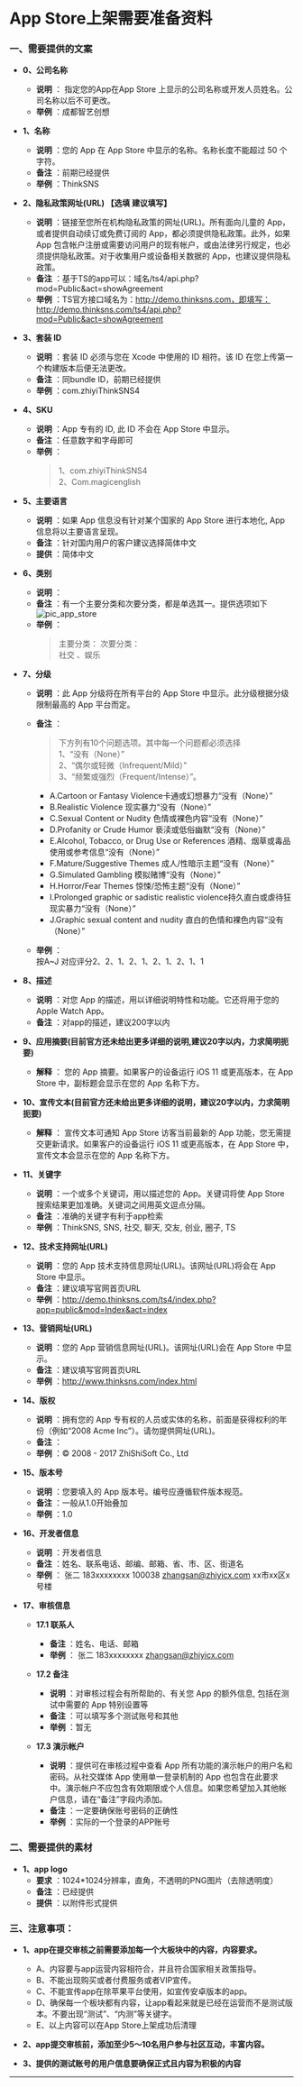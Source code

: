# App Store上架需要准备资料

### 一、需要提供的文案

- **0、公司名称**  
  - **说明** ： 指定您的App在App Store 上显示的公司名称或开发人员姓名。公司名称以后不可更改。
  - **举例** ：成都智艺创想

- **1、名称**  
  - **说明** ：您的 App 在 App Store 中显示的名称。名称长度不能超过 50 个字符。
  - **备注** ：前期已经提供
  - **举例** ：ThinkSNS

- **2、隐私政策网址(URL)  【选填 建议填写】**  
  - **说明** ：链接至您所在机构隐私政策的网址(URL)。所有面向儿童的 App，或者提供自动续订或免费订阅的 App，都必须提供隐私政策。此外，如果 App 包含帐户注册或需要访问用户的现有帐户，或由法律另行规定，也必须提供隐私政策。对于收集用户或设备相关数据的 App，也建议提供隐私政策。
  - **备注** ：基于TS的app可以：域名/ts4/api.php?mod=Public&act=showAgreement
  - **举例** ：TS官方接口域名为：http://demo.thinksns.com，即填写：
http://demo.thinksns.com/ts4/api.php?mod=Public&act=showAgreement

- **3、套装 ID**  
  - **说明** ：套装 ID 必须与您在 Xcode 中使用的 ID 相符。该 ID 在您上传第一个构建版本后便无法更改。
  - **备注** ：同bundle ID，前期已经提供
  - **举例** ：com.zhiyiThinkSNS4


- **4、SKU**  
  - **说明** ：App 专有的 ID, 此 ID 不会在 App Store 中显示。
  - **备注** ：任意数字和字母即可
  - **举例** ：
    >1、com.zhiyiThinkSNS4  
       2、Com.magicenglish

- **5、主要语言**  
  - **说明** ：如果 App 信息没有针对某个国家的 App Store 进行本地化, App 信息将以主要语言呈现。
  - **备注** ：针对国内用户的客户建议选择简体中文
  - **提供** ：简体中文

- **6、类别**  
  - **说明** ：
  - **备注** ：有一个主要分类和次要分类，都是单选其一。提供选项如下  
    ![pic_app_store]  
  - **举例** ：
    >主要分类： 次要分类：  
    社交 、娱乐

- **7、分级**  
  - **说明** ：此 App 分级将在所有平台的 App Store 中显示。此分级根据分级限制最高的 App 平台而定。
  - **备注** ：  
    > 下方列有10个问题选项。其中每一个问题都必须选择  
    1、“没有（None）”  
    2、“偶尔或轻微（Infrequent/Mild）”  
    3、“频繁或强烈（Frequent/Intense）”。

    - A.Cartoon or Fantasy Violence卡通或幻想暴力“没有（None）”
    - B.Realistic Violence 现实暴力“没有（None）”
    - C.Sexual Content or Nudity 色情或裸色内容“没有（None）”
    - D.Profanity or Crude Humor 亵渎或低俗幽默“没有（None）”
    - E.Alcohol, Tobacco, or Drug Use or References 酒精、烟草或毒品使用或参考信息“没有（None）”
    - F.Mature/Suggestive Themes 成人/性暗示主题“没有（None）”
    - G.Simulated Gambling 模拟赌博“没有（None）”
    - H.Horror/Fear Themes 惊悚/恐怖主题“没有（None）”
    - I.Prolonged graphic or sadistic realistic violence持久直白或虐待狂现实暴力“没有（None）”
    - J.Graphic sexual content and nudity 直白的色情和裸色内容“没有（None）”

  - **举例** ：  
    按A~J 对应评分2、2、1、2、1、2、1、2、1、1

- **8、描述**  
  - **说明** ：对您 App 的描述，用以详细说明特性和功能。它还将用于您的 Apple Watch App。
  - **备注** ：对app的描述，建议200字以内

- **9、应用摘要(目前官方还未给出更多详细的说明,建议20字以内，力求简明扼要)**
  - **解释** ：
    您的 App 摘要。如果客户的设备运行 iOS 11 或更高版本，在 App Store 中，副标题会显示在您的 App 名称下方。

- **10、宣传文本(目前官方还未给出更多详细的说明，建议20字以内，力求简明扼要)**  
  - **解释** ：
    宣传文本可通知 App Store 访客当前最新的 App 功能，您无需提交更新请求。如果客户的设备运行 iOS 11 或更高版本，在 App Store 中，宣传文本会显示在您的 App 名称下方。

- **11、关键字**  
  - **说明** ：一个或多个关键词，用以描述您的 App。关键词将使 App Store 搜索结果更加准确。关键词之间用英文逗点分隔。
  - **备注** ：准确的关键字有利于app检索
  - **举例** ：ThinkSNS, SNS, 社交, 聊天, 交友, 创业, 圈子, TS  


-  **12、技术支持网址(URL)**  
   - **说明** ：您的 App 技术支持信息网址(URL)。该网址(URL)将会在 App Store 中显示。
   - **备注** ：建议填写官网首页URL
   - **举例** ：http://demo.thinksns.com/ts4/index.php?app=public&mod=Index&act=index


- **13、营销网址(URL)**  
  - **说明** ：您的 App 营销信息网址(URL)。该网址(URL)会在 App Store 中显示。
  - **备注** ：建议填写官网首页URL
  - **举例** ：http://www.thinksns.com/index.html

- **14、版权**  
  - **说明** ：拥有您的 App 专有权的人员或实体的名称，前面是获得权利的年份（例如“2008 Acme Inc”）。请勿提供网址(URL)。
  - **备注** ：
  - **举例** ：© 2008 - 2017 ZhiShiSoft Co., Ltd

- **15、版本号**  
  - **说明** ：您要填入的 App 版本号。编号应遵循软件版本规范。
  - **备注** ：一般从1.0开始叠加
  - **举例** ：1.0

- **16、开发者信息**  
  - **说明** ：开发者信息
  - **备注** ：姓名、联系电话、邮编、邮箱、省、市、区、街道名
  - **举例** ：
    张二   183xxxxxxxx  100038  zhangsan@zhiyicx.com  xx市xx区x号楼

- **17、审核信息**  
  - **17.1 联系人**
    - **备注** ：姓名、电话、邮箱
    - **举例** ：
      张二   183xxxxxxxx  zhangsan@zhiyicx.com

  - **17.2 备注**
    - **说明** ：对审核过程会有所帮助的、有关您 App 的额外信息, 包括在测试中需要的 App 特别设置等
    - **备注** ：可以填写多个测试账号和其他
    - **举例** ：暂无	

  - **17.3 演示帐户**
    - **说明** ：提供可在审核过程中查看 App 所有功能的演示帐户的用户名和密码。从社交媒体 App 使用单一登录机制的 App 也包含在此要求中。演示帐户不应包含有效期限或个人信息。如果您希望加入其他帐户信息，请在“备注”字段内添加。
    - **备注** ：一定要确保账号密码的正确性
    - **举例** ：实际的一个登录的APP账号

### 二、需要提供的素材
- **1、app logo**
  - **要求** ：1024*1024分辨率，直角，不透明的PNG图片（去除透明度）
  - **备注** ：已经提供
  - **提供** ：以附件形式提供

### 三、注意事项：
- **1、app在提交审核之前需要添加每一个大板块中的内容，内容要求。**
  - A、内容要与app运营内容相符合，并且符合国家相关政策指导。
  - B、不能出现购买或者付费服务或者VIP宣传。
  - C、不能宣传app在除苹果平台使用，如宣传安卓版本的app。
  - D、确保每一个板块都有内容，让app看起来就是已经在运营而不是测试版本。不要出现“测试”、“内测”等关键字。
  - E、以上内容可以在App Store上架成功后清理

- **2、app提交审核前，添加至少5～10名用户参与社区互动，丰富内容。**

- **3、提供的测试账号的用户信息要确保正式且内容为积极的内容**

------------------------------------------------------
[pic_app_store]:../image/pic_app_store.png